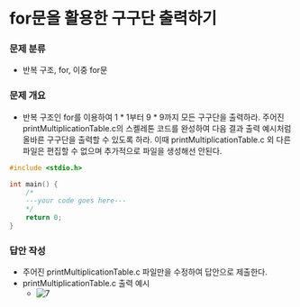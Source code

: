 # for문을 활용한 구구단 출력하기
### 문제 분류
* 반복 구조, for, 이중 for문

### 문제 개요
* 반복 구조인 for를 이용하여 1 * 1부터 9 * 9까지 모든 구구단을 출력하라. 주어진 printMultiplicationTable.c의 스켈레톤 코드를 완성하여 다음 결과 출력 예시처럼 올바른 구구단을 출력할 수 있도록 하라. 이때 printMultiplicationTable.c 외 다른 파일은 편집할 수 없으며 추가적으로 파일을 생성해선 안된다.

```C
#include <stdio.h>

int main() {
	/*
    ---your code goes here---
    */
    return 0;
}
```

### 답안 작성
* 주어진 printMultiplicationTable.c 파일만을 수정하여 답안으로 제출한다.
* printMultiplicationTable.c 출력 예시
    * ![7](https://user-images.githubusercontent.com/56226889/208777966-edec88a1-0124-49b1-8d53-78c7024d071c.png)